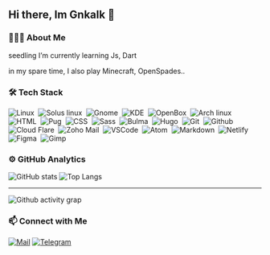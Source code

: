 ## Hi there, Im Gnkalk 👋
### 🧑🏻‍🦱 About Me

seedling I’m currently learning Js, Dart

in my spare time, I also play Minecraft, OpenSpades..

### :hammer_and_wrench: Tech Stack

![Linux](https://img.shields.io/badge/-Linux-141a20?style=for-the-badge&logo=linux)&nbsp;
![Solus linux](https://img.shields.io/badge/-Solus_Linux-141a20?style=for-the-badge&logo=solus)&nbsp;
![Gnome](https://img.shields.io/badge/-Gnome-141a20?style=for-the-badge&logo=gnome)&nbsp;
![KDE](https://img.shields.io/badge/-KDE-141a20?style=for-the-badge&logo=kde)&nbsp;
![OpenBox](https://img.shields.io/badge/-Openbox-141a20?style=for-the-badge)&nbsp;
![Arch linux](https://img.shields.io/badge/-Arch_Linux-141a20?style=for-the-badge&logo=arch-linux)&nbsp;
![HTML](https://img.shields.io/badge/-HTML-141a20?style=for-the-badge&logo=html5)&nbsp;
![Pug](https://img.shields.io/badge/-Pug_HTML-141a20?style=for-the-badge&logo=pug)&nbsp;
![CSS](https://img.shields.io/badge/-CSS-141a20?style=for-the-badge&logo=css3)&nbsp;
![Sass](https://img.shields.io/badge/-Sass-141a20?style=for-the-badge&logo=sass)&nbsp;
![Bulma](https://img.shields.io/badge/-Bulma-141a20?style=for-the-badge&logo=bulma)&nbsp;
![Hugo](https://img.shields.io/badge/-Hugo-141a20?style=for-the-badge&logo=hugo)&nbsp;
![Git](https://img.shields.io/badge/-Git-141a20?style=for-the-badge&logo=git)&nbsp;
![Github](https://img.shields.io/badge/-Github-141a20?style=for-the-badge&logo=github)&nbsp;
![Cloud Flare](https://img.shields.io/badge/-Cloud_Flare-141a20?style=for-the-badge&logo=cloudflare)&nbsp;
![Zoho Mail](https://img.shields.io/badge/-Zoho_Mail-141a20?style=for-the-badge)&nbsp;
![VSCode](https://img.shields.io/badge/-VS_Code-141a20?style=for-the-badge&logo=visualstudiocode)&nbsp;
![Atom](https://img.shields.io/badge/-Atom-141a20?style=for-the-badge&logo=atom)&nbsp;
![Markdown](https://img.shields.io/badge/-MarkDown-141a20?style=for-the-badge&logo=markdown)&nbsp;
![Netlify](https://img.shields.io/badge/-Netlify-141a20?style=for-the-badge&logo=netlify)&nbsp;
![Figma](https://img.shields.io/badge/-Figma-141a20?style=for-the-badge&logo=figma)&nbsp;
![Gimp](https://img.shields.io/badge/-Gimp-141a20?style=for-the-badge&logo=gimp)&nbsp;

### :gear: GitHub Analytics

![GitHub stats](https://github-readme-stats.vercel.app/api?username=Gnkalk&show_icons=true&theme=dark&icon_color=ff9800&hide_border=true) ![Top Langs](https://github-readme-stats.vercel.app/api/top-langs/?username=Gnkalk&theme=dark&hide_border=true&hide=html,php,perl&layout=compact)

---

![Github activity grap](https://activity-graph.herokuapp.com/graph?username=gnkalk&bg_color=--&color=b4b4b4&line=ff9800&point=b4b4b4&hide_border=true)

### :mailbox:  Connect with Me

[![Mail](https://img.shields.io/badge/-Mail-141a20?style=for-the-badge&logo=yahoo)](mailto:gnkalk@yahoo.com)
[![Telegram](https://img.shields.io/badge/-Telegram-141a20?style=for-the-badge&logo=telegram)](https://t.me/gnkalk_bot)
